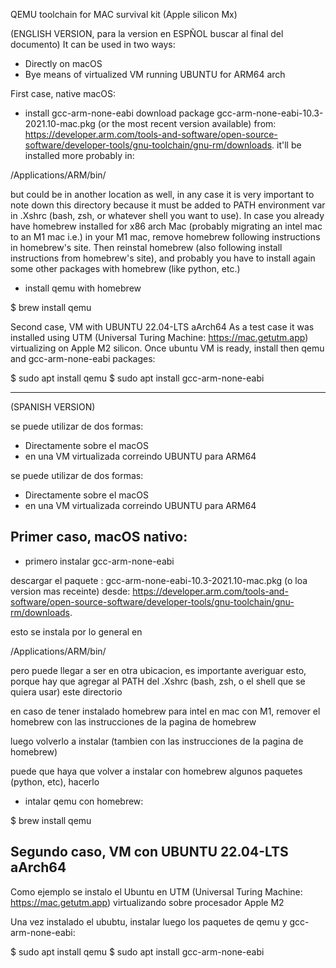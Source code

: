 QEMU toolchain for MAC survival kit (Apple silicon Mx)

(ENGLISH VERSION, para la version en ESPÑOL buscar al final del documento)
It can be used in two ways:
* Directly on macOS
* Bye means of virtualized VM running UBUNTU for ARM64 arch

First case, native macOS:
* install gcc-arm-none-eabi
download package gcc-arm-none-eabi-10.3-2021.10-mac.pkg (or the most recent version available) from: https://developer.arm.com/tools-and-software/open-source-software/developer-tools/gnu-toolchain/gnu-rm/downloads.
it'll be installed more probably in:

/Applications/ARM/bin/

but could be in another location as well, in any case it is very important to note down this directory because it must be added to PATH environment var in .Xshrc (bash, zsh, or whatever shell you want to use).
In case you already have homebrew installed for x86 arch Mac (probably migrating an intel mac to an M1 mac i.e.) in your M1 mac, remove homebrew following instructions in homebrew's site.
Then reinstal homebrew (also following install instructions from homebrew's site), and probably you have to install again some other packages with homebrew (like python, etc.)

* install qemu with homebrew

$ brew install qemu

Second case, VM with UBUNTU 22.04-LTS aArch64
As a test case it was installed using UTM (Universal Turing Machine: https://mac.getutm.app) virtualizing on Apple M2 silicon.
Once ubuntu VM is ready, install then qemu and gcc-arm-none-eabi packages:

$ sudo apt install qemu 
$ sudo apt install gcc-arm-none-eabi

-------------------------------------------------------------------------
(SPANISH VERSION)

se puede utilizar de dos formas:
* Directamente sobre el macOS
* en una VM virtualizada correindo UBUNTU para ARM64


se puede utilizar de dos formas:
- Directamente sobre el macOS
- en una VM virtualizada correindo UBUNTU para ARM64


Primer caso, macOS nativo:
---------------------------
 - primero instalar gcc-arm-none-eabi

descargar el paquete : gcc-arm-none-eabi-10.3-2021.10-mac.pkg (o loa version mas receinte) desde:
https://developer.arm.com/tools-and-software/open-source-software/developer-tools/gnu-toolchain/gnu-rm/downloads.

esto se instala por lo general en 

/Applications/ARM/bin/

pero puede llegar a ser en otra ubicacion, es importante averiguar esto, porque hay que agregar al PATH del .Xshrc (bash, zsh, o el shell que se quiera usar) este directorio

en caso de tener instalado homebrew para intel en mac con M1, remover el homebrew con las instrucciones de la pagina de homebrew

luego volverlo a instalar (tambien con las instrucciones de la pagina de homebrew)

puede que haya que volver a instalar con homebrew algunos paquetes (python, etc), hacerlo

 - intalar qemu con homebrew: 

$ brew install qemu


Segundo caso, VM con UBUNTU 22.04-LTS aArch64
---------------------------------------------

Como ejemplo se instalo el Ubuntu en UTM (Universal Turing Machine: https://mac.getutm.app) virtualizando sobre procesador Apple M2

Una vez instalado el ububtu, instalar luego los paquetes de qemu y gcc-arm-none-eabi:

$ sudo apt install qemu
$ sudo apt install gcc-arm-none-eabi



